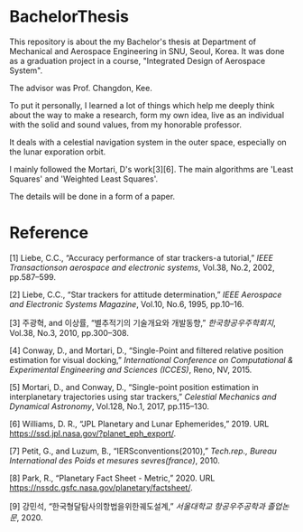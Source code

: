# BachelorThesis
This repository is about the my Bachelor's thesis at Department of Mechanical and Aerospace Engineering in SNU, Seoul, Korea. It was done as a graduation project in  a course, "Integrated Design of Aerospace System".

The advisor was Prof. Changdon, Kee.

To put it personally, I learned a lot of things which help me deeply think about the way to make a research, form my own idea, live as an individual with the solid and sound values, from my honorable professor.

It deals with a celestial navigation system in the outer space, especially on the lunar exporation orbit.

I mainly followed the Mortari, D's work[3][6]. The main algorithms are 'Least Squares' and 'Weighted Least Squares'.

The details will be done in a form of a paper.

# Reference
[1] Liebe, C.C., “Accuracy performance of star trackers-a tutorial,” _IEEE Transactionson aerospace and electronic systems_, Vol.38, No.2, 2002, pp.587–599.

[2] Liebe, C.C., “Star trackers for attitude determination,” _IEEE Aerospace and Electronic Systems Magazine_, Vol.10, No.6, 1995, pp.10–16.

[3] 주광혁, and 이상률, “별추적기의 기술개요와 개발동향,” _한국항공우주학회지_, Vol.38, No.3, 2010, pp.300–308.

[4] Conway, D., and Mortari, D., “Single-Point and filtered relative position estimation for visual docking,” _International Conference on Computational & Experimental Engineering and Sciences (ICCES)_, Reno, NV, 2015.

[5] Mortari, D., and Conway, D., “Single-point position estimation in interplanetary trajectories using star trackers,” _Celestial Mechanics and Dynamical Astronomy_, Vol.128, No.1, 2017, pp.115–130.

[6] Williams, D. R., “JPL Planetary and Lunar Ephemerides,” 2019. URL https://ssd.jpl.nasa.gov/?planet_eph_export/.

[7] Petit, G., and Luzum, B., “IERSconventions(2010),” _Tech.rep., Bureau International des Poids et mesures sevres(france)_, 2010.

[8] Park, R., “Planetary Fact Sheet - Metric,” 2020. URL https://nssdc.gsfc.nasa.gov/planetary/factsheet/.

[9] 강민석, “한국형달탐사의항법을위한궤도설계,” _서울대학교 항공우주공학과 졸업논문_, 2020.
